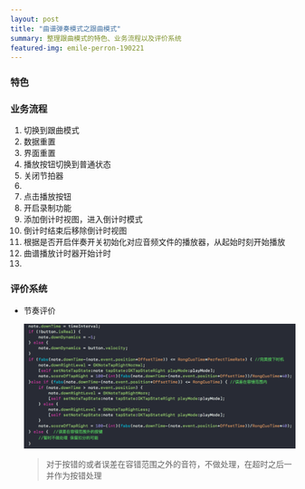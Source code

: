 ```yaml
---
layout: post
title: "曲谱弹奏模式之跟曲模式"
summary: 整理跟曲模式的特色、业务流程以及评价系统
featured-img: emile-perron-190221
---
```

### 特色

### 业务流程

1. 切换到跟曲模式
2. 数据重置
3. 界面重置
4. 播放按钮切换到普通状态
5. 关闭节拍器
6.
7. 点击播放按钮
8. 开启录制功能
9. 添加倒计时视图，进入倒计时模式
10. 倒计时结束后移除倒计时视图
11. 根据是否开启伴奏开关初始化对应音频文件的播放器，从起始时刻开始播放
12. 曲谱播放计时器开始计时
13.

### 评价系统

- 节奏评价

    ![跟曲模式节奏评价](/assets/img/posts/曲谱弹奏模式之跟曲模式/跟曲模式节奏评价.png)

    >  对于按错的或者误差在容错范围之外的音符，不做处理，在超时之后一并作为按错处理
